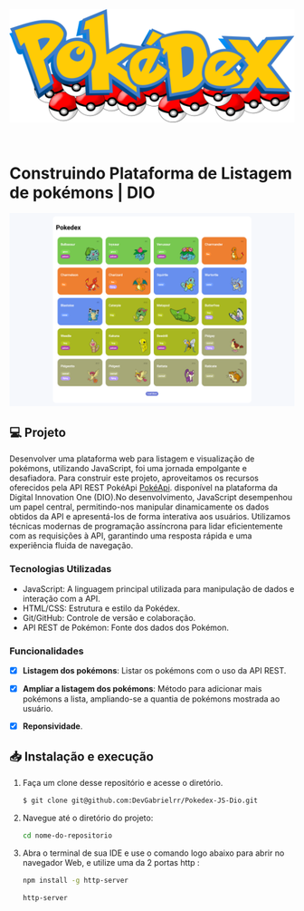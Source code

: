 <p align="center">
 <img width=600px height=200px src="https://raw.githubusercontent.com/sleduardo20/pokedex/0671af442dff1d8f7141e49eb83b438885bbc9e9/public/img/logo.svg" alt="Project logo">
</p>
</br>

#  Construindo Plataforma de Listagem de pokémons | DIO
                            
![Imagem do projeto](assets/img/index-screenshot.png)

## 💻 Projeto

Desenvolver uma plataforma web para listagem e visualização de pokémons, utilizando JavaScript, foi uma jornada empolgante e desafiadora. Para construir este projeto, aproveitamos os recursos oferecidos pela API REST PokéApi [PokéApi](https://pokeapi.co/). disponível na plataforma da Digital Innovation One (DIO).No desenvolvimento, JavaScript desempenhou um papel central, permitindo-nos manipular dinamicamente os dados obtidos da API e apresentá-los de forma interativa aos usuários. Utilizamos técnicas modernas de programação assíncrona para lidar eficientemente com as requisições à API, garantindo uma resposta rápida e uma experiência fluida de navegação.


### Tecnologias Utilizadas
- JavaScript: A linguagem principal utilizada para manipulação de dados e interação com a API.
- HTML/CSS: Estrutura e estilo da Pokédex.
- Git/GitHub: Controle de versão e colaboração.
- API REST de Pokémon: Fonte dos dados dos Pokémon.

### Funcionalidades

- [x] **Listagem dos pokémons**: Listar os pokémons com o uso da API REST.

- [x] **Ampliar a listagem dos pokémons**: Método para adicionar mais pokémons a lista, ampliando-se a quantia de pokémons mostrada ao usuário.

- [x] **Reponsividade**.

## 📥 Instalação e execução

1. Faça um clone desse repositório e acesse o diretório.

    ```bash
    $ git clone git@github.com:DevGabrielrr/Pokedex-JS-Dio.git
    ```
2. Navegue até o diretório do projeto:

    ```bash
    cd nome-do-repositorio
    ```

3. Abra o terminal de sua IDE e use o comando logo abaixo para abrir no navegador Web, e utilize uma da 2 portas http
 :

    ```bash
    npm install -g http-server
    ```
    
    ```bash
    http-server

    ```
